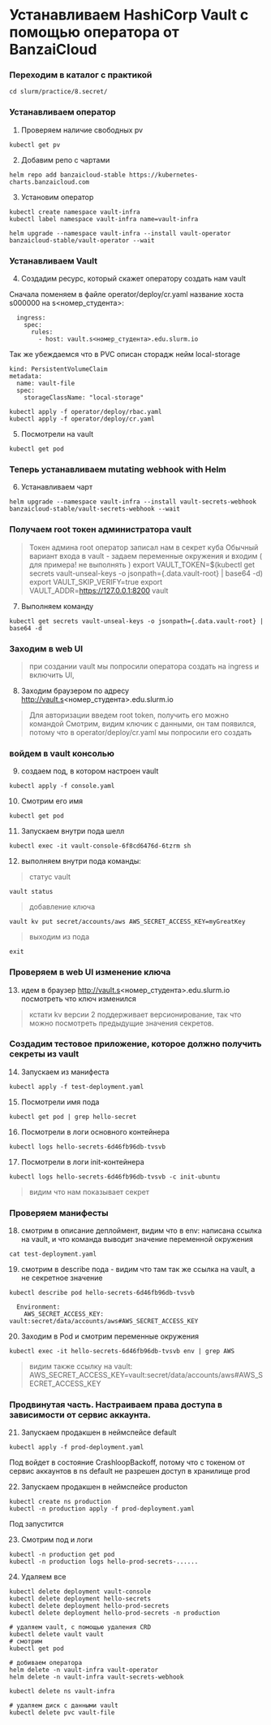 # Устанавливаем HashiCorp Vault с помощью оператора от BanzaiCloud

### Переходим в каталог с практикой

```
cd slurm/practice/8.secret/
```

### Устанавливаем оператор

1) Проверяем наличие свободных pv

```
kubectl get pv
```

2) Добавим репо с чартами
```
helm repo add banzaicloud-stable https://kubernetes-charts.banzaicloud.com
```

3) Установим оператор
```
kubectl create namespace vault-infra
kubectl label namespace vault-infra name=vault-infra

helm upgrade --namespace vault-infra --install vault-operator banzaicloud-stable/vault-operator --wait
```

### Устанавливаем Vault

4) Создадим ресурс, который скажет оператору создать нам vault

Сначала поменяем в файле operator/deploy/cr.yaml название хоста s000000 на s<номер_студента>:

```
  ingress:
    spec:
      rules:
        - host: vault.s<номер_студента>.edu.slurm.io
```

Так же убеждаемся что в PVC описан сторадж нейм local-storage

```
kind: PersistentVolumeClaim
metadata:
  name: vault-file
  spec:
    storageClassName: "local-storage"
```
 
```
kubectl apply -f operator/deploy/rbac.yaml
kubectl apply -f operator/deploy/cr.yaml
```

5) Посмотрели на vault

```
kubectl get pod
```


### Теперь устанавливаем mutating webhook with Helm

6) Устанавливаем чарт

```
helm upgrade --namespace vault-infra --install vault-secrets-webhook banzaicloud-stable/vault-secrets-webhook --wait
```

### Получаем root токен администратора vault

> Токен админа root оператор записал нам в секрет куба
> Обычный вариант входа в vault - задаем переменные окружения и входим ( для примера! не выполнять )
> export VAULT_TOKEN=$(kubectl get secrets vault-unseal-keys -o jsonpath={.data.vault-root} | base64 -d)
> export VAULT_SKIP_VERIFY=true
> export VAULT_ADDR=https://127.0.0.1:8200
> vault

7) Выполняем команду

```
kubectl get secrets vault-unseal-keys -o jsonpath={.data.vault-root} | base64 -d
```

### Заходим в web UI

> при создании vault мы попросили оператора создать на ingress и включить UI, 

8) Заходим браузером по адресу  http://vault.s<номер_студента>.edu.slurm.io

> Для авторизации введем root token, получить его можно командой
> Смотрим, видим ключик с данными, он там появился, потому что в operator/deploy/cr.yaml мы попросили его создать

### войдем в vault консолью

9) создаем под, в котором настроен vault

```
kubectl apply -f console.yaml
```

10) Смотрим его имя
```
kubectl get pod
```

11) Запускаем внутри пода шелл 
```
kubectl exec -it vault-console-6f8cd6476d-6tzrm sh
```

12) выполняем внутри пода команды:

> статус vault

```
vault status
```

> добавление ключа

```
vault kv put secret/accounts/aws AWS_SECRET_ACCESS_KEY=myGreatKey
```

> выходим из пода
```
exit
```

### Проверяем в web UI изменение ключа

13) идем в браузер http://vault.s<номер_студента>.edu.slurm.io посмотреть что ключ изменился

> кстати kv версии 2 поддерживает версионирование, так что можно посмотреть предыдущие значения секретов.

### Создадим тестовое приложение, которое должно получить секреты из vault

14) Запускаем из манифеста

```
kubectl apply -f test-deployment.yaml
```

15) Посмотрели имя пода

```
kubectl get pod | grep hello-secret
```

16) Посмотрели в логи основного контейнера

```
kubectl logs hello-secrets-6d46fb96db-tvsvb
```

17) Посмотрели в логи init-контейнера

```
kubectl logs hello-secrets-6d46fb96db-tvsvb -c init-ubuntu
```

> видим что нам показывает секрет

### Проверяем манифесты

18) смотрим в описание деплоймент, видим что в env: написана ссылка на vault, и что команда выводит значение переменной окружения

```
cat test-deployment.yaml
```

19) смотрим в describe пода - видим что там так же ссылка на vault, а не секретное значение

```
kubectl describe pod hello-secrets-6d46fb96db-tvsvb

  Environment:
    AWS_SECRET_ACCESS_KEY:  vault:secret/data/accounts/aws#AWS_SECRET_ACCESS_KEY
```

20) Заходим в Pod и смотрим переменные окружения 

```
kubectl exec -it hello-secrets-6d46fb96db-tvsvb env | grep AWS
```

> видим также ссылку на vault: AWS_SECRET_ACCESS_KEY=vault:secret/data/accounts/aws#AWS_SECRET_ACCESS_KEY

### Продвинутая часть. Настраиваем права доступа в зависимости от сервис аккаунта.

21) Запускаем продакшен в неймспейсе default

```
kubectl apply -f prod-deployment.yaml
```
Под войдет в состояние CrashloopBackoff, потому что с токеном от сервис аккаунтов в ns default не разрешен доступ в хранилище prod

22) Запускаем продакшен в неймспейсе producton

```
kubectl create ns production
kubectl -n production apply -f prod-deployment.yaml
```
Под запустится

23) Смотрим под и логи

```
kubectl -n production get pod
kubectl -n production logs hello-prod-secrets-......
```

24) Удаляем все

```
kubectl delete deployment vault-console
kubectl delete deployment hello-secrets
kubectl delete deployment hello-prod-secrets
kubectl delete deployment hello-prod-secrets -n production

# удаляем vault, с помощью удаления CRD
kubectl delete vault vault
# смотрим
kubectl get pod

# добиваем оператора
helm delete -n vault-infra vault-operator
helm delete -n vault-infra vault-secrets-webhook

kubectl delete ns vault-infra

# удаляем диск с данными vault
kubectl delete pvc vault-file
```
